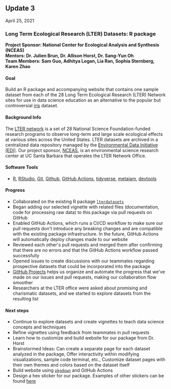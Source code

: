 ## Update 3
April 25, 2021

### Long Term Ecological Research (LTER) Datasets: R package
**Project Sponsor: National Center for Ecological Analysis and Synthesis (NCEAS)** \
**Mentors: Dr. Julien Brun, Dr. Allison Horst, Dr. Sang-Yun Oh** \
**Team Members: Sam Guo, Adhitya Logan, Lia Ran, Sophia Sternberg, Karen Zhao**

#### Goal
Build an R package and accompanying website that contains one sample dataset from each of the 28 Long Term Ecological Research (LTER) Network sites for use in data science education as an alternative to the popular but controversial [iris](https://archive.ics.uci.edu/ml/datasets/Iris) dataset. 


#### Background Info
The [LTER network](https://lternet.edu/) is a set of 28 National Science Foundation-funded research programs to observe long-term and large scale ecological effects at various sites across the United States. LTER datasets are archived in a centralized data repository managed by the [Environmental Data Initiative (EDI)](https://portal.edirepository.org/nis/home.jsp). Our project sponsor, [NCEAS](https://www.nceas.ucsb.edu/), is an environmental science research center at UC Santa Barbara that operates the LTER Network Office.


#### Software Tools
-  [R](https://www.r-project.org/), [RStudio](https://www.rstudio.com), [Git](https://git-scm.com), [Github](https://github.com/), [GitHub Actions](https://github.com/features/actions), [tidyverse](https://www.tidyverse.org), [metajam](https://github.com/NCEAS/metajam), [devtools](https://github.com/r-lib/devtools)

#### Progress
- Collaborated on the existing R package [`lterdatasets`](https://github.com/ucsb-ds-capstone-2021/lterdatasets) 
- Began adding our selected vignette with related files (documentation, code for processing raw data) to this package via pull requests on GitHub
- Enabled GitHub Actions, which runs a CI/CD workflow to make sure our pull requests don't introduce any breaking changes and are compatible with the existing package infrastructure. In the future, GitHub Actions will automatically deploy changes made to our website
- Reviewed each other's pull requests and merged them after confirming that there are no errors and that the GitHub Actions workflow passed successfully
- Opened issues to create discussions with our teammates regarding prospective datasets that could be incorporated into the package
- [GitHub Projects](https://github.com/features/project-management/) helps us organize and automate the progress that we've made on our issues and pull requests, making our collaboration flow smoother
- Researchers at the LTER office were asked about promising and charismatic datasets, and we started to explore datasets from the resulting list


#### Next steps
- Continue to explore datasets and create vignettes to teach data science concepts and techniques
- Refine vignettes using feedback from teammates in pull requests
- Learn how to customize and build website for our package from Dr. Horst
- Brainstormed Ideas: Can create a separate page for each dataset analyzed in the package, Offer interactivity within modifying visualizations, sample code terminal, etc., Customize dataset pages with their own themes and colors based on the dataset itself
- Build website using [`pkgdown`](https://pkgdown.r-lib.org/) and GitHub Actions
- Design a hex sticker for our package. Examples of other stickers can be found [here](https://github.com/rstudio/hex-stickers)
